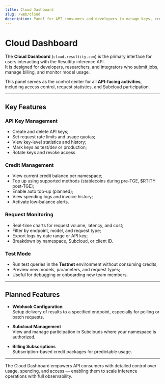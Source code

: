```yaml
---
title: Cloud Dashboard
slug: /web/cloud
description: Panel for API consumers and developers to manage keys, credits, and query statistics.
---
```


# Cloud Dashboard

The **Cloud Dashboard** (`cloud.resultity.com`) is the primary interface for users interacting with the Resultity inference API.  
It is designed for developers, researchers, and integrators who submit jobs, manage billing, and monitor model usage.

This panel serves as the control center for all **API-facing activities**, including access control, request statistics, and Subcloud participation.

---

## Key Features

### API Key Management

- Create and delete API keys;
- Set request rate limits and usage quotas;
- View key-level statistics and history;
- Mark keys as test/dev or production;
- Rotate keys and revoke access.

### Credit Management

- View current credit balance per namespace;
- Top up using supported methods (stablecoins during pre-TGE, $RTITY post-TGE);
- Enable auto top-up (planned);
- View spending logs and invoice history;
- Activate low-balance alerts.

### Request Monitoring

- Real-time charts for request volume, latency, and cost;
- Filter by endpoint, model, and request type;
- Export logs by date range or API key;
- Breakdown by namespace, Subcloud, or client ID.

### Test Mode

- Run test queries in the **Testnet** environment without consuming credits;
- Preview new models, parameters, and request types;
- Useful for debugging or onboarding new team members.

---

## Planned Features

- **Webhook Configuration**  
  Setup delivery of results to a specified endpoint, especially for polling or batch requests.

- **Subcloud Management**  
  View and manage participation in Subclouds where your namespace is authorized.

- **Billing Subscriptions**  
  Subscription-based credit packages for predictable usage.

---

The Cloud Dashboard empowers API consumers with detailed control over usage, spending, and access — enabling them to scale inference operations with full observability.
